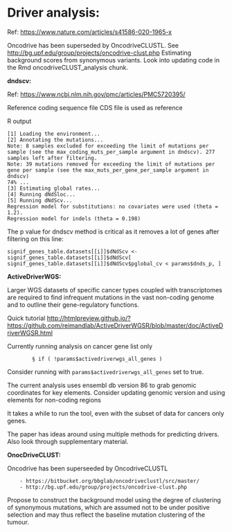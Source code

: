 # Driver analysis:

Ref: https://www.nature.com/articles/s41586-020-1965-x

Oncodrive has been superseded by OncodriveCLUSTL. See http://bg.upf.edu/group/projects/oncodrive-clust.php
Estimating background scores from synonymous variants. Look into updating code in the Rmd oncodriveCLUST_analysis chunk.

**dndscv:**

Ref: https://www.ncbi.nlm.nih.gov/pmc/articles/PMC5720395/

Reference coding sequence file CDS file is used as reference

R output
		
	[1] Loading the environment...	[2] Annotating the mutations...    Note: 8 samples excluded for exceeding the limit of mutations per sample (see the max_coding_muts_per_sample argument in dndscv). 277 samples left after filtering.    Note: 39 mutations removed for exceeding the limit of mutations per gene per sample (see the max_muts_per_gene_per_sample argument in dndscv)    74% ...	[3] Estimating global rates...	[4] Running dNdSloc...	[5] Running dNdScv...    Regression model for substitutions: no covariates were used (theta = 1.2).    Regression model for indels (theta = 0.198)
	
The p value for dndscv method is critical as it removes a lot of genes after filtering on this line:

	signif_genes_table.datasets[[i]]$dNdScv <- signif_genes_table.datasets[[i]]$dNdScv[ signif_genes_table.datasets[[i]]$dNdScv$pglobal_cv < params$dnds_p, ]
	

**ActiveDriverWGS:**

Larger WGS datasets of specific cancer types coupled with transcriptomes are required to find infrequent mutations in the vast non-coding genome and to outline their gene-regulatory functions. 
	
Quick tutorial http://htmlpreview.github.io/?https://github.com/reimandlab/ActiveDriverWGSR/blob/master/doc/ActiveDriverWGSR.html

Currently running analysis on cancer gene list only

			§ if ( !params$activedriverwgs_all_genes )

Consider running with `params$activedriverwgs_all_genes` set to true.

The current analysis uses ensembl db version 86 to grab genomic coordinates for key elements. Consider updating genomic version and using elements for non-coding regions
	
It takes a while to run the tool, even with the subset of data for cancers only genes.
	
The paper has ideas around using multiple methods for predicting drivers. Also look through supplementary material.

**OnocDriveCLUST:**

Oncodrive has been superseeded by OncodriveCLUSTL

		- https://bitbucket.org/bbglab/oncodriveclustl/src/master/
		- http://bg.upf.edu/group/projects/oncodrive-clust.php

		
Propose to construct the background model using the degree of clustering of synonymous mutations, which are assumed not to be under positive selection and may thus reflect the baseline mutation clustering of the tumour.


